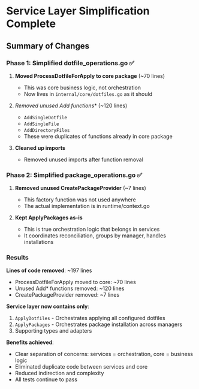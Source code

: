 # Service Layer Simplification Complete

## Summary of Changes

### Phase 1: Simplified dotfile_operations.go ✅
1. **Moved ProcessDotfileForApply to core package** (~70 lines)
   - This was core business logic, not orchestration
   - Now lives in `internal/core/dotfiles.go` as it should

2. **Removed unused Add* functions** (~120 lines)
   - `AddSingleDotfile`
   - `AddSingleFile`
   - `AddDirectoryFiles`
   - These were duplicates of functions already in core package

3. **Cleaned up imports**
   - Removed unused imports after function removal

### Phase 2: Simplified package_operations.go ✅
1. **Removed unused CreatePackageProvider** (~7 lines)
   - This factory function was not used anywhere
   - The actual implementation is in runtime/context.go

2. **Kept ApplyPackages as-is**
   - This is true orchestration logic that belongs in services
   - It coordinates reconciliation, groups by manager, handles installations

### Results

**Lines of code removed**: ~197 lines
- ProcessDotfileForApply moved to core: ~70 lines
- Unused Add* functions removed: ~120 lines
- CreatePackageProvider removed: ~7 lines

**Service layer now contains only**:
1. `ApplyDotfiles` - Orchestrates applying all configured dotfiles
2. `ApplyPackages` - Orchestrates package installation across managers
3. Supporting types and adapters

**Benefits achieved**:
- Clear separation of concerns: services = orchestration, core = business logic
- Eliminated duplicate code between services and core
- Reduced indirection and complexity
- All tests continue to pass
